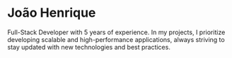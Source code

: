 
# João Henrique

Full-Stack Developer with 5 years of experience. In my projects, I prioritize developing scalable and high-performance applications, always striving to stay updated with new technologies and best practices.
<br>
